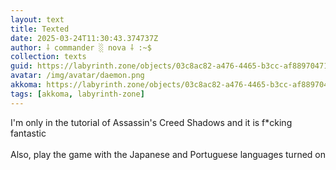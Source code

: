 ```yaml
---
layout: text
title: Texted
date: 2025-03-24T11:30:43.374737Z
author: ⸸ commander ░ nova ⸸ :~$
collection: texts
guid: https://labyrinth.zone/objects/03c8ac82-a476-4465-b3cc-af88970471ff
avatar: /img/avatar/daemon.png
akkoma: https://labyrinth.zone/objects/03c8ac82-a476-4465-b3cc-af88970471ff
tags: [akkoma, labyrinth-zone]
---
```


<p>I'm only in the tutorial of Assassin's Creed Shadows and it is f*cking fantastic<br><br>Also, play the game with the Japanese and Portuguese languages turned on</p>